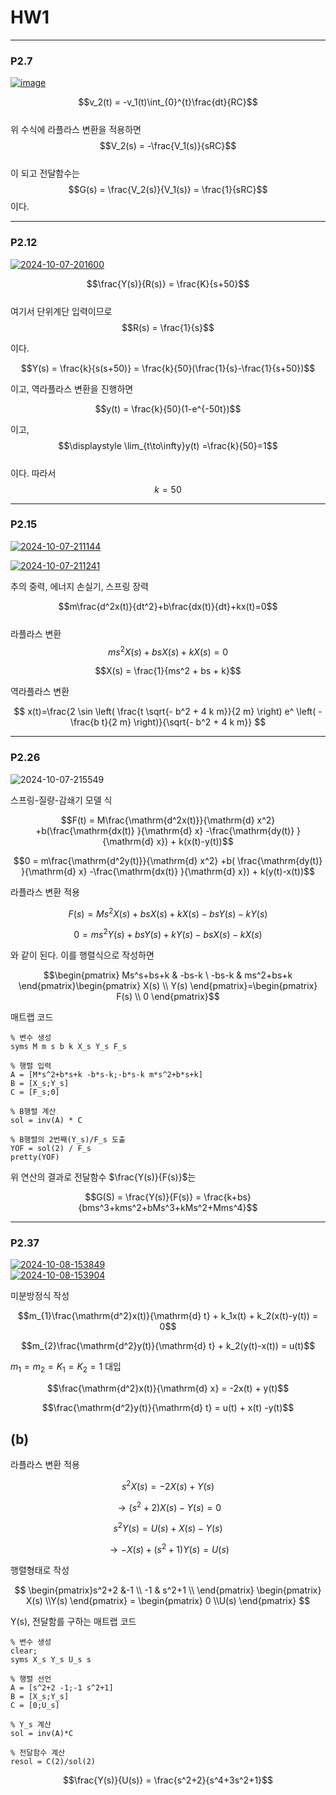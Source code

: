 # HW1
---

### P2.7

<a href="https://ibb.co/9tk3xpj"><img src="https://i.ibb.co/sHdJTgr/image.png" alt="image" border="0"></a>


$$v_2(t) = -v_1(t)\int_{0}^{t}\frac{dt}{RC}$$  
위 수식에 라플라스 변환을 적용하면  
$$V_2(s) = -\frac{V_1(s)}{sRC}$$  
이 되고 전달함수는  
$$G(s) = \frac{V_2(s)}{V_1(s)} = \frac{1}{sRC}$$
이다.

---

### P2.12


<a href="https://ibb.co/fDC69HK"><img src="https://i.ibb.co/KK94DWQ/2024-10-07-201600.jpg" alt="2024-10-07-201600" border="0"></a>

$$\frac{Y(s)}{R(s)} = \frac{K}{s+50}$$  
여기서 단위계단 입력이므로
$$R(s) = \frac{1}{s}$$

이다.

$$Y(s) = \frac{k}{s(s+50)} = \frac{k}{50}(\frac{1}{s}-\frac{1}{s+50})$$

이고, 역라플라스 변환을 진행하면

$$y(t) = \frac{k}{50}(1-e^{-50t})$$

이고,  
$$\displaystyle \lim_{t\to\infty}y(t) =\frac{k}{50}=1$$  
이다. 따라서 $$k = 50$$

---

### P2.15

<a href="https://imgbb.com/"><img src="https://i.ibb.co/DWgbts8/2024-10-07-211144.jpg" alt="2024-10-07-211144" border="0"></a>

<a href="https://imgbb.com/"><img src="https://i.ibb.co/jr3vPkx/2024-10-07-211241.jpg" alt="2024-10-07-211241" border="0"></a>


추의 중력, 에너지 손실기, 스프링 장력

$$m\frac{d^2x(t)}{dt^2}+b\frac{dx(t)}{dt}+kx(t)=0$$  
라플라스 변환  
$$ms^2X(s)+bsX(s)+kX(s) = 0$$

$$X(s) = \frac{1}{ms^2 + bs + k}$$

역라플라스 변환

$$
x(t)=\frac{2 \sin \left( \frac{t \sqrt{- b^2 + 4 k m}}{2 m} \right) e^ \left( -\frac{b t}{2 m} \right)}{\sqrt{- b^2 + 4 k m}}
$$

---

### P2.26


<img src="https://i.ibb.co/n12LcgB/2024-10-07-215549.jpg" alt="2024-10-07-215549" border="0">

스프링-질량-감쇄기 모델 식

$$F(t) = M\frac{\mathrm{d^2x(t)}}{\mathrm{d} x^2} +b(\frac{\mathrm{dx(t)} }{\mathrm{d} x} -\frac{\mathrm{dy(t)} }{\mathrm{d} x}) + k(x(t)-y(t))$$

$$0 = m\frac{\mathrm{d^2y(t)}}{\mathrm{d} x^2} +b( \frac{\mathrm{dy(t)} }{\mathrm{d} x} -\frac{\mathrm{dx(t)} }{\mathrm{d} x}) + k(y(t)-x(t))$$

라플라스 변환 적용

$$F(s) = Ms^2X(s) +bsX(s) + kX(s) - bsY(s) - kY(s)$$

$$0 = ms^2Y(s) +bsY(s) + kY(s) - bsX(s) - kX(s)$$

와 같이 된다. 이를 행렬식으로 작성하면

$$\begin{pmatrix}
Ms^s+bs+k & -bs-k \
 -bs-k  & ms^2+bs+k
\end{pmatrix}\begin{pmatrix}
X(s) \\ Y(s)
\end{pmatrix}=\begin{pmatrix}
F(s) \\ 0
\end{pmatrix}$$


매트랩 코드

```
% 변수 생성
syms M m s b k X_s Y_s F_s

% 행렬 입력
A = [M*s^2+b*s+k -b*s-k;-b*s-k m*s^2+b*s+k]
B = [X_s;Y_s]
C = [F_s;0]

% B행렬 계산
sol = inv(A) * C

% B행렬의 2번째(Y_s)/F_s 도출
YOF = sol(2) / F_s
pretty(YOF)
```


위 연산의 결과로 전달함수 $\frac{Y(s)}{F(s)}$는


$$G(S) = \frac{Y(s)}{F(s)} = \frac{k+bs}{bms^3+kms^2+bMs^3+kMs^2+Mms^4}$$

---

### P2.37

<a href="https://imgbb.com/"><img src="https://i.ibb.co/dk5sP9M/2024-10-08-153849.jpg" alt="2024-10-08-153849" border="0"></a>  
<a href="https://imgbb.com/"><img src="https://i.ibb.co/7GFtR9x/2024-10-08-153904.jpg" alt="2024-10-08-153904" border="0"></a>

미분방정식 작성

$$m_{1}\frac{\mathrm{d^2}x(t)}{\mathrm{d} t} + k_1x(t) + k_2(x(t)-y(t)) = 0$$

$$m_{2}\frac{\mathrm{d^2}y(t)}{\mathrm{d} t} + k_2(y(t)-x(t)) = u(t)$$

$m_1 = m_2 = K_1 = K_2 = 1$ 대입

$$\frac{\mathrm{d^2}x(t)}{\mathrm{d} x} = -2x(t) + y(t)$$

$$\frac{\mathrm{d^2}y(t)}{\mathrm{d} t} = u(t) + x(t) -y(t)$$


## (b)

라플라스 변환 적용

$$s^2X(s) = -2X(s) + Y(s)$$

$$\to (s^2+2)X(s) - Y(s) = 0$$

$$s^2Y(s) = U(s) + X(s) - Y(s)$$

$$\to -X(s) + (s^2 + 1)Y(s) = U(s)$$

행렬형태로 작성

$$
\begin{pmatrix}s^2+2 &-1  \\
-1 & s^2+1 \\
\end{pmatrix}  \begin{pmatrix}
X(s) \\Y(s)
\end{pmatrix} = \begin{pmatrix}
0 \\U(s)
\end{pmatrix}
$$

Y(s), 전달함를 구하는 매트랩 코드

```
% 변수 생성
clear;
syms X_s Y_s U_s s

% 행렬 선언
A = [s^2+2 -1;-1 s^2+1]
B = [X_s;Y_s]
C = [0;U_s]

% Y_s 계산
sol = inv(A)*C

% 전달함수 계산
resol = C(2)/sol(2)

```

$$\frac{Y(s)}{U(s)} = \frac{s^2+2}{s^4+3s^2+1}$$
